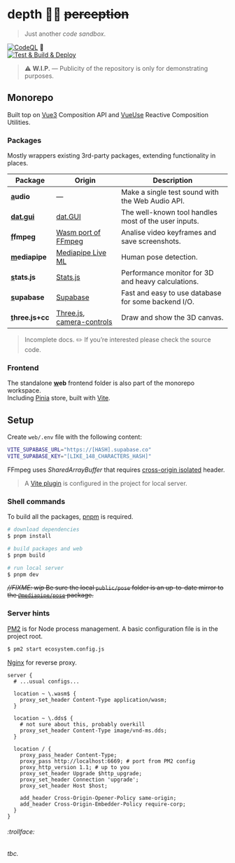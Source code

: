 # depth 🧘‍♀️ ~~perception~~

> Just another _code sandbox_.

[![CodeQL](https://github.com/SubZtep/depth/actions/workflows/codeql-analysis.yml/badge.svg)](https://github.com/SubZtep/depth/actions/workflows/codeql-analysis.yml)
:balloon: \
[![Test & Build & Deploy](https://github.com/SubZtep/depth/actions/workflows/deploy.yml/badge.svg)](https://github.com/SubZtep/depth/actions/workflows/deploy.yml)

> :warning: **W.I.P.** — Publicity of the repository is only for demonstrating purposes.

## Monorepo

Built top on [Vue3](https://v3.vuejs.org/api/sfc-script-setup.html) Composition API and [VueUse](https://vueuse.org/functions.html) Reactive Composition Utilities.

### Packages

Mostly wrappers existing 3rd-party packages, extending functionality in places.

| Package                                     | Origin                                                                                          | Description                                          |
| ------------------------------------------- | ----------------------------------------------------------------------------------------------- | ---------------------------------------------------- |
| **[a](packages/audio#readme)udio**          | —                                                                                               | Make a single test sound with the Web Audio API.     |
| **[dat.gui](packages/dat.gui#readme)**      | [dat.GUI](https://github.com/dataarts/dat.gui)                                                  | The well-known tool handles most of the user inputs. |
| **[f](packages/ffmpeg#readme)fmpeg**        | [Wasm port of FFmpeg](https://ffmpegwasm.netlify.app/)                                          | Analise video keyframes and save screenshots.        |
| **[m](packages/mediapipe#readme)ediapipe**  | [Mediapipe Live ML](https://google.github.io/mediapipe/getting_started/javascript)              | Human pose detection.                                |
| **[s](packages/stats.js#readme)tats.js**    | [Stats.js](http://mrdoob.github.io/stats.js/)                                                   | Performance monitor for 3D and heavy calculations.   |
| **[s](packages/supabase#readme)upabase**    | [Supabase](https://supabase.io/)                                                                | Fast and easy to use database for some backend I/O.  |
| **[t](packages/three.js#readme)hree.js+cc** | [Three.js](https://threejs.org/), [camera-controls](https://github.com/yomotsu/camera-controls) | Draw and show the 3D canvas.                         |

> Incomplete docs. :pencil2: If you’re interested please check the source code.

### Frontend

The standalone **[w](./web#readme)eb** frontend folder is also part of the monorepo workspace. \
Including [Pinia](https://pinia.esm.dev/) store, built with [Vite](https://vitejs.dev/).

## Setup

Create `web/.env` file with the following content:

```sh
VITE_SUPABASE_URL="https://[HASH].supabase.co"
VITE_SUPABASE_KEY="[LIKE_148_CHARACTERS_HASH]"
```

FFmpeg uses _SharedArrayBuffer_ that requires [cross-origin isolated](https://developer.chrome.com/blog/enabling-shared-array-buffer/) header.

> A [Vite plugin](https://github.com/chaosprint/vite-plugin-cross-origin-isolation) is configured in the project for local server.

### Shell commands

To build all the packages, [pnpm](https://pnpm.io/installation) is required.

```sh
# download dependencies
$ pnpm install

# build packages and web
$ pnpm build

# run local server
$ pnpm dev
```

~~_//FIXME: wip_ Be sure the local `public/pose` folder is an up-to-date mirror to the [`@mediapipe/pose`](https://www.npmjs.com/package/@mediapipe/pose) package.~~

### Server hints

[PM2](https://pm2.keymetrics.io/docs/usage/quick-start/) is for Node process management. A basic configuration file is in the project root.

```sh
$ pm2 start ecosystem.config.js
```

[Nginx](https://docs.nginx.com/nginx/admin-guide/web-server/reverse-proxy/) for reverse proxy.

```nginx
server {
  # ...usual configs...

  location ~ \.wasm$ {
    proxy_set_header Content-Type application/wasm;
  }

  location ~ \.dds$ {
    # not sure about this, probably overkill
    proxy_set_header Content-Type image/vnd-ms.dds;
  }

  location / {
    proxy_pass_header Content-Type;
    proxy_pass http://localhost:6669; # port from PM2 config
    proxy_http_version 1.1; # up to you
    proxy_set_header Upgrade $http_upgrade;
    proxy_set_header Connection 'upgrade';
    proxy_set_header Host $host;

    add_header Cross-Origin-Opener-Policy same-origin;
    add_header Cross-Origin-Embedder-Policy require-corp;
  }
}
```

###### :trollface:

_tbc._
